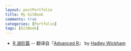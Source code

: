 ```yaml
---
layout: postPortfolio
title: My GitBook
comments: true
categories: [Portfolio]
tags: [GitBook]
---  
```

    

- [R 进阶篇](https://haoeric.gitbooks.io/r-advanced/content/)  -- 翻译自『[Advanced R](http://adv-r.had.co.nz)』 by [Hadley Wickham](http://hadley.nz)